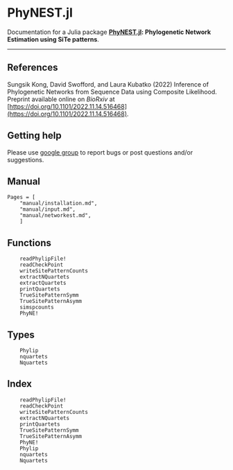 # PhyNEST.jl

Documentation for a Julia package **[PhyNEST.jl](https://github.com/sungsik-kong/PhyNEST.jl): Phylogenetic Network Estimation using SiTe patterns**.

---

## References
Sungsik Kong, David Swofford, and Laura Kubatko (2022) Inference of Phylogenetic Networks from Sequence Data using Composite Likelihood. Preprint available online on *BioRxiv* at [https://doi.org/10.1101/2022.11.14.516468](https://doi.org/10.1101/2022.11.14.516468).

## Getting help
Please use [google group](https://groups.google.com/g/phynest-users) to report bugs or post questions and/or suggestions.

## Manual
```@contents
Pages = [
    "manual/installation.md",
    "manual/input.md",
    "manual/networkest.md",
    ]
```
## Functions
```@docs
    readPhylipFile!
    readCheckPoint
    writeSitePatternCounts
    extractNQuartets
    extractQuartets
    printQuartets
    TrueSitePatternSymm
    TrueSitePatternAsymm
    simspcounts
    PhyNE!
```
## Types
```@docs
    Phylip
    nquartets
    Nquartets
```

## Index
```@index
    readPhylipFile!
    readCheckPoint
    writeSitePatternCounts
    extractNQuartets
    printQuartets
    TrueSitePatternSymm
    TrueSitePatternAsymm
    PhyNE!
    Phylip
    nquartets
    Nquartets
```

